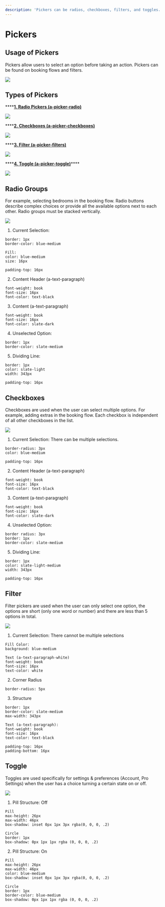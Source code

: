 ```yaml
---
description: 'Pickers can be radios, checkboxes, filters, and toggles.'
---
```


# Pickers

## Usage of Pickers

Pickers allow users to select an option before taking an action. Pickers can be found on booking flows and filters.

![](../.gitbook/assets/picker-overview.png)

## Types of Pickers

\*\*\*\*[**1. Radio Pickers \(a-picker-radio\)**](pickers.md#radio-groups)

![](../.gitbook/assets/radio%20%281%29.png)

\*\*\*\*[**2. Checkboxes \(a-picker-checkboxes\)**](pickers.md#checkboxes)

![](../.gitbook/assets/checkbox.png)

\*\*\*\*[**3. Filter \(a-picker-filters\)**](pickers.md#filter)

![](../.gitbook/assets/picker-1.png)

\*\*\*\*[**4. Toggle \(a-picker-toggle\)**](pickers.md#toggle)\*\*\*\*

![](../.gitbook/assets/toggle.png)

## Radio Groups

For example, selecting bedrooms in the booking flow. Radio buttons describe complex choices or provide all the available options next to each other. Radio groups must be stacked vertically.

![](../.gitbook/assets/radio.png)

1. Current Selection:

```text
border: 1px
border-color: blue-medium

Fill:
color: blue-medium
size: 16px

padding-top: 16px
```

2. Content Header \(a-text-paragraph\)

```text
font-weight: book
font-size: 16px
font-color: text-black
```

3. Content \(a-text-paragraph\)

```text
font-weight: book
font-size: 16px
font-color: slate-dark
```

4. Unselected Option:

```text
border: 1px
border-color: slate-medium
```

5. Dividing Line:

```text
border: 1px
color: slate-light
width: 343px

padding-top: 16px
```

## Checkboxes

Checkboxes are used when the user can select multiple options. For example, adding extras in the booking flow. Each checkbox is independent of all other checkboxes in the list.

![](../.gitbook/assets/checkboxes.png)

1. Current Selection: There can be multiple selections.

```text
border-radius: 3px
color: blue-medium

padding-top: 16px
```

2. Content Header \(a-text-paragraph\)

```text
font-weight: book
font-size: 16px
font-color: text-black
```

3. Content \(a-text-paragraph\)

```text
font-weight: book
font-size: 16px
font-color: slate-dark
```

4. Unselected Option:

```text
border radius: 3px
border: 1px
border-color: slate-medium
```

5. Dividing Line:

```text
border: 1px
color: slate-light-medium
width: 343px

padding-top: 16px
```

## Filter

Filter pickers are used when the user can only select one option, the options are short \(only one word or number\) and there are less than 5 options in total.

![](../.gitbook/assets/filter%20%282%29.png)

1. Current Selection: There cannot be multiple selections

```text
Fill Color: 
background: blue-medium

Text (a-text-paragraph-white)
font-weight: book
font-size: 16px
text-color: white
```

2. Corner Radius

```text
border-radius: 5px
```

3. Structure

```text
border: 1px
border-color: slate-medium
max-width: 343px

Text (a-text-paragraph):
font-weight: book
font-size: 16px
text-color: text-black

padding-top: 16px
padding-bottom: 16px 
```

## Toggle

Toggles are used specifically for settings & preferences \(Account, Pro Settings\) when the user has a choice turning a certain state on or off.

![](../.gitbook/assets/toggle%20%281%29.png)

1. Pill Structure: Off

```text
Pill
max-height: 26px
max-width: 46px
box-shadow: inset 0px 1px 3px rgba(0, 0, 0, .2)

Circle
border: 1px
box-shadow: 0px 1px 1px rgba (0, 0, 0, .2)
```

2. Pill Structure: On

```text
Pill
max-height: 26px
max-width: 46px
color: blue-medium
box-shadow: inset 0px 1px 3px rgba(0, 0, 0, .2)

Circle
border: 1px
border-color: blue-medium
box-shadow: 0px 1px 1px rgba (0, 0, 0, .2)
```



